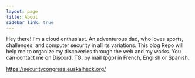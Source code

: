 ```yaml
---
layout: page
title: About
sidebar_link: true
---
```


<p class="message">
Hey there! I'm a cloud enthusiast. 
An adventurous dad, who loves sports, challenges, and computer security in all its variations. This blog Repo will help me to organize my discoveries through the web and my works. You can contact me on Discord, TG, by mail (pgp) in French, English or Spanish.
</p>

https://securitycongress.euskalhack.org/
